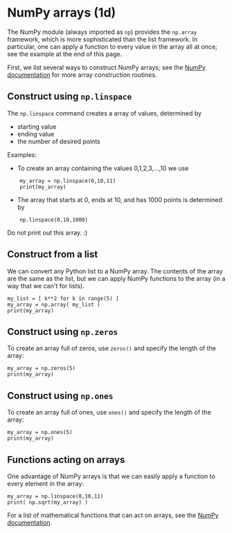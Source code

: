 # NumPy arrays (1d)
The NumPy module (always imported as `np`) provides the `np.array` framework, which is more sophisticated than the list framework.
In particular, one can apply a function to every value in the array all at once; see the example at the end of this page.

First, we list several ways to construct NumPy arrays; see the [NumPy documentation](https://numpy.org/doc/stable/reference/routines.array-creation.html) for more array construction routines.



## Construct using `np.linspace`
The `np.linspace` command creates a array of values, determined by
- starting value
- ending value
- the number of desired points

Examples: 
- To create an array containing the values 0,1,2,3,...,10 we use
```
    my_array = np.linspace(0,10,11)
    print(my_array)
```
- The array that starts at 0, ends at 10, and has 1000 points is determined by
```
    np.linspace(0,10,1000)
```
Do not print out this array. :)

## Construct from a list
We can convert any Python list to a NumPy array. The contents of the array are the same as the list, but we can apply NumPy functions to the array (in a way that we can't for lists).
```
my_list = [ k**2 for k in range(5) ]
my_array = np.array( my_list )
print(my_array)
```

## Construct using `np.zeros`
To create an array full of zeros, use `zeros()` and specify the length of the array:
```
my_array = np.zeros(5)
print(my_array)
```
## Construct using `np.ones`
To create an array full of ones, use `ones()` and specify the length of the array:
```
my_array = np.ones(5)
print(my_array)
```


## Functions acting on arrays
One advantage of NumPy arrays is that we can easily apply a function to every element in the array:
```
my_array = np.linspace(0,10,11)
print( np.sqrt(my_array) )
```


For a list of mathematical functions that can act on arrays, see the [NumPy documentation](https://numpy.org/doc/stable/reference/routines.math.html).



